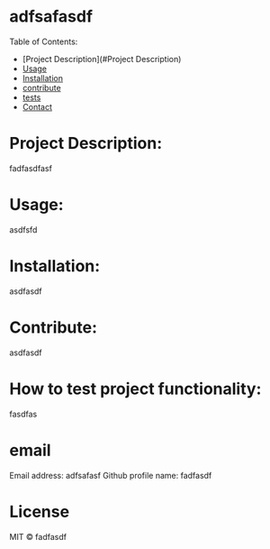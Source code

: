 

# adfsafasdf

Table of Contents:
        
- [Project Description](#Project Description)
- [Usage](#usage)
- [Installation](#installation)
- [contribute](#contribute)
- [tests](#tests)
- [Contact](#email)


# Project Description:
fadfasdfasf 

# Usage:
 asdfsfd 

# Installation:
 asdfasdf 

# Contribute:
 asdfasdf 

# How to test project functionality:
 fasdfas 

# email
Email address: adfsafasf
Github profile name: fadfasdf

# License
MIT © fadfasdf 
        